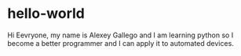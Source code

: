 # hello-world
Hi Eevryone, my name is Alexey Gallego and I am learning 
python so I become a better programmer and I can apply it to automated devices.

